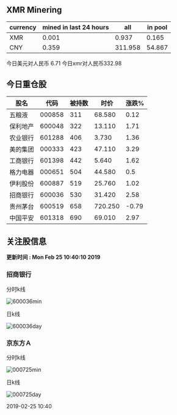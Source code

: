 ## XMR Minering

|currency|mined in last 24 hours|all|in pool|
|---|---|---|---|
|XMR|0.001|0.937|0.165|
|CNY|0.359|311.958|54.867|

今日美元对人民币 6.71	今日xmr对人民币332.98


## 今日重仓股 

|股名|代码|被持数|时价|涨跌%|
|---|---|---|---|---|
|五粮液|000858|311|68.580|0.12|
|保利地产|600048|322|13.110|1.71|
|农业银行|601288|406|3.730|1.36|
|美的集团|000333|423|47.110|3.29|
|工商银行|601398|442|5.640|1.62|
|格力电器|000651|504|44.580|0.5|
|伊利股份|600887|519|25.760|1.02|
|招商银行|600036|530|31.420|2.58|
|贵州茅台|600519|658|720.250|-0.79|
|中国平安|601318|690|69.010|2.97|

## 关注股信息
**更新时间 : Mon Feb 25 10:40:10 2019**
### 招商银行 
分时k线

![600036min](http://image.sinajs.cn/newchart/min/n/sh600036.gif)

日k线

![600036day](http://image.sinajs.cn/newchart/daily/n/sh600036.gif)

### 京东方Ａ 
分时k线

![000725min](http://image.sinajs.cn/newchart/min/n/sz000725.gif)

日k线

![000725day](http://image.sinajs.cn/newchart/daily/n/sz000725.gif)

2019-02-25 10:40